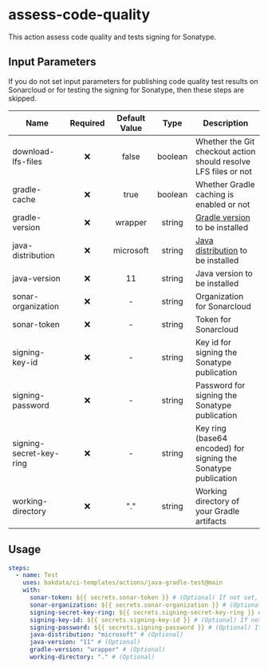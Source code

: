 # assess-code-quality

This action assess code quality and tests signing for Sonatype.

## Input Parameters

If you do not set input parameters for publishing code quality test results on Sonarcloud or for testing the signing for
Sonatype, then these steps are skipped.

| Name                    | Required | Default Value |  Type   | Description                                                                                                   |
| ----------------------- | :------: | :-----------: | :-----: | ------------------------------------------------------------------------------------------------------------- |
| download-lfs-files      |    ❌    |     false     | boolean | Whether the Git checkout action should resolve LFS files or not                                               |
| gradle-cache            |    ❌    |     true      | boolean | Whether Gradle caching is enabled or not                                                                      |
| gradle-version          |    ❌    |    wrapper    | string  | [Gradle version](https://github.com/gradle/gradle-build-action#use-a-specific-gradle-version) to be installed |
| java-distribution       |    ❌    |   microsoft   | string  | [Java distribution](https://github.com/actions/setup-java#supported-distributions) to be installed            |
| java-version            |    ❌    |      11       | string  | Java version to be installed                                                                                  |
| sonar-organization      |    ❌    |       -       | string  | Organization for Sonarcloud                                                                                   |
| sonar-token             |    ❌    |       -       | string  | Token for Sonarcloud                                                                                          |
| signing-key-id          |    ❌    |       -       | string  | Key id for signing the Sonatype publication                                                                   |
| signing-password        |    ❌    |       -       | string  | Password for signing the Sonatype publication                                                                 |
| signing-secret-key-ring |    ❌    |       -       | string  | Key ring (base64 encoded) for signing the Sonatype publication                                                |
| working-directory       |    ❌    |      "."      | string  | Working directory of your Gradle artifacts                                                                    |

## Usage

```yaml
steps:
  - name: Test
    uses: bakdata/ci-templates/actions/java-gradle-test@main
    with:
      sonar-token: ${{ secrets.sonar-token }} # (Optional) If not set, code quality tests are skipped
      sonar-organization: ${{ secrets.sonar-organization }} # (Optional) If not set, code quality tests are skipped
      signing-secret-key-ring: ${{ secrets.signing-secret-key-ring }} # (Optional) If not set, signing for Sonatype is not tested
      signing-key-id: ${{ secrets.signing-key-id }} # (Optional) If not set, signing for Sonatype is not tested
      signing-password: ${{ secrets.signing-password }} # (Optional) If not set, signing for Sonatype is not tested
      java-distribution: "microsoft" # (Optional)
      java-version: "11" # (Optional)
      gradle-version: "wrapper" # (Optional)
      working-directory: "." # (Optional)
```
